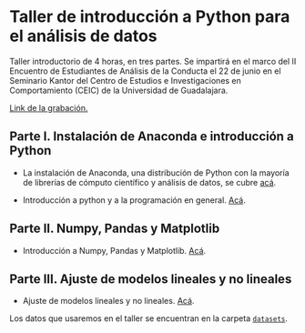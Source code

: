 # Taller de introducción a Python para el análisis de datos

Taller introductorio de 4 horas, en tres partes. Se impartirá en el marco del II Encuentro de Estudiantes de Análisis de la Conducta el 22 de junio en el Seminario Kantor del Centro de Estudios e Investigaciones en Comportamiento (CEIC) de la Universidad de Guadalajara. 

[Link de la grabación.](https://www.youtube.com/watch?v=KbMeTIJbbuE&ab_channel=EmmanuelAlcal%C3%A1)

## Parte I. Instalación de Anaconda e introducción a Python

- La instalación de Anaconda, una distribución de Python con la mayoría de librerías de cómputo científico y análisis de datos, se cubre [acá](intro.md).

- Introducción a python y a la programación en general. [Acá](/nbs/pt1_intro_python.ipynb).

## Parte II. Numpy, Pandas y Matplotlib

- Introducción a Numpy, Pandas y Matplotlib. [Acá](/nbs/pt2_numpy-pandas-matplotlib.ipynb).

## Parte III. Ajuste de modelos lineales y no lineales

- Ajuste de modelos lineales y no lineales. [Acá](/nbs/pt3_modelos_lineales.ipynb).

Los datos que usaremos en el taller se encuentran en la carpeta [`datasets`](/datasets/).
